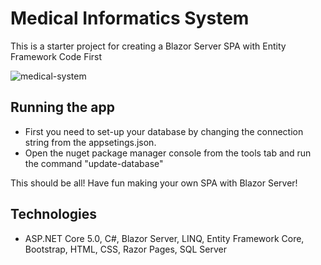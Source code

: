 # Medical Informatics System
This is a starter project for creating a Blazor Server SPA with Entity Framework Code First

![medical-system](https://user-images.githubusercontent.com/22495045/141843025-54f85b4b-7454-4253-af52-8521be79028f.png)

## Running the app
* First you need to set-up your database by changing the connection string from the appsetings.json.
* Open the nuget package manager console from the tools tab and run the command "update-database"

This should be all! Have fun making your own SPA with Blazor Server!

## Technologies
* ASP.NET Core 5.0, C#, Blazor Server, LINQ, Entity Framework Core, Bootstrap, HTML, CSS, Razor Pages, SQL Server


